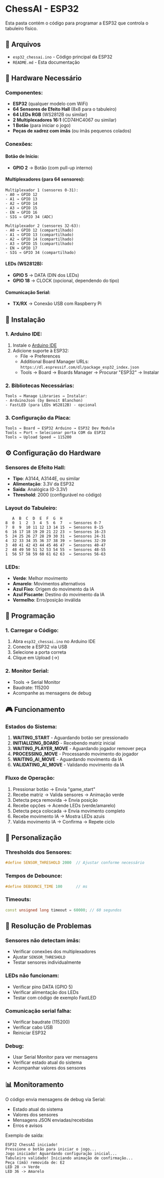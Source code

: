 # ChessAI - ESP32

Esta pasta contém o código para programar a ESP32 que controla o tabuleiro físico.

## 📁 Arquivos

- `esp32_chessai.ino` - Código principal da ESP32
- `README.md` - Esta documentação

## 🔧 Hardware Necessário

### Componentes:
- **ESP32** (qualquer modelo com WiFi)
- **64 Sensores de Efeito Hall** (8x8 para o tabuleiro)
- **64 LEDs RGB** (WS2812B ou similar)
- **2 Multiplexadores 16:1** (CD74HC4067 ou similar)
- **1 Botão** (para iniciar o jogo)
- **Peças de xadrez com ímãs** (ou ímãs pequenos colados)

### Conexões:

#### Botão de Início:
- **GPIO 2** → Botão (com pull-up interno)

#### Multiplexadores (para 64 sensores):
```
Multiplexador 1 (sensores 0-31):
- A0 → GPIO 12
- A1 → GPIO 13  
- A2 → GPIO 14
- A3 → GPIO 15
- EN → GPIO 16
- SIG → GPIO 34 (ADC)

Multiplexador 2 (sensores 32-63):
- A0 → GPIO 12 (compartilhado)
- A1 → GPIO 13 (compartilhado)
- A2 → GPIO 14 (compartilhado)
- A3 → GPIO 15 (compartilhado)
- EN → GPIO 17
- SIG → GPIO 34 (compartilhado)
```

#### LEDs (WS2812B):
- **GPIO 5** → DATA (DIN dos LEDs)
- **GPIO 18** → CLOCK (opcional, dependendo do tipo)

#### Comunicação Serial:
- **TX/RX** → Conexão USB com Raspberry Pi

## 🚀 Instalação

### 1. Arduino IDE:
1. Instale o [Arduino IDE](https://www.arduino.cc/en/software)
2. Adicione suporte à ESP32:
   - File → Preferences
   - Additional Board Manager URLs: `https://dl.espressif.com/dl/package_esp32_index.json`
   - Tools → Board → Boards Manager → Procurar "ESP32" → Instalar

### 2. Bibliotecas Necessárias:
```
Tools → Manage Libraries → Instalar:
- ArduinoJson (by Benoit Blanchon)
- FastLED (para LEDs WS2812B) - opcional
```

### 3. Configuração da Placa:
```
Tools → Board → ESP32 Arduino → ESP32 Dev Module
Tools → Port → Selecionar porta COM da ESP32
Tools → Upload Speed → 115200
```

## ⚙️ Configuração do Hardware

### Sensores de Efeito Hall:
- **Tipo**: A3144, A3144E, ou similar
- **Alimentação**: 3.3V da ESP32
- **Saída**: Analógica (0-3.3V)
- **Threshold**: 2000 (configurável no código)

### Layout do Tabuleiro:
```
   A  B  C  D  E  F  G  H
8  0  1  2  3  4  5  6  7   ← Sensores 0-7
7  8  9  10 11 12 13 14 15  ← Sensores 8-15
6  16 17 18 19 20 21 22 23  ← Sensores 16-23
5  24 25 26 27 28 29 30 31  ← Sensores 24-31
4  32 33 34 35 36 37 38 39  ← Sensores 32-39
3  40 41 42 43 44 45 46 47  ← Sensores 40-47
2  48 49 50 51 52 53 54 55  ← Sensores 48-55
1  56 57 58 59 60 61 62 63  ← Sensores 56-63
```

### LEDs:
- **Verde**: Melhor movimento
- **Amarelo**: Movimentos alternativos
- **Azul Fixo**: Origem do movimento da IA
- **Azul Piscante**: Destino do movimento da IA
- **Vermelho**: Erro/posição inválida

## 📝 Programação

### 1. Carregar o Código:
1. Abra `esp32_chessai.ino` no Arduino IDE
2. Conecte a ESP32 via USB
3. Selecione a porta correta
4. Clique em Upload (→)

### 2. Monitor Serial:
- Tools → Serial Monitor
- Baudrate: 115200
- Acompanhe as mensagens de debug

## 🎮 Funcionamento

### Estados do Sistema:
1. **WAITING_START** - Aguardando botão ser pressionado
2. **INITIALIZING_BOARD** - Recebendo matriz inicial
3. **WAITING_PLAYER_MOVE** - Aguardando jogador remover peça
4. **PROCESSING_MOVE** - Processando movimento do jogador
5. **WAITING_AI_MOVE** - Aguardando movimento da IA
6. **VALIDATING_AI_MOVE** - Validando movimento da IA

### Fluxo de Operação:
1. Pressionar botão → Envia "game_start"
2. Recebe matriz → Valida sensores → Animação verde
3. Detecta peça removida → Envia posição
4. Recebe opções → Acende LEDs (verde/amarelo)
5. Detecta peça colocada → Envia movimento completo
6. Recebe movimento IA → Mostra LEDs azuis
7. Valida movimento IA → Confirma → Repete ciclo

## 🔧 Personalização

### Thresholds dos Sensores:
```cpp
#define SENSOR_THRESHOLD 2000  // Ajustar conforme necessário
```

### Tempos de Debounce:
```cpp
#define DEBOUNCE_TIME 100      // ms
```

### Timeouts:
```cpp
const unsigned long timeout = 60000; // 60 segundos
```

## 🐛 Resolução de Problemas

### Sensores não detectam ímãs:
- Verificar conexões dos multiplexadores
- Ajustar `SENSOR_THRESHOLD`
- Testar sensores individualmente

### LEDs não funcionam:
- Verificar pino DATA (GPIO 5)
- Verificar alimentação dos LEDs
- Testar com código de exemplo FastLED

### Comunicação serial falha:
- Verificar baudrate (115200)
- Verificar cabo USB
- Reiniciar ESP32

### Debug:
- Usar Serial Monitor para ver mensagens
- Verificar estado atual do sistema
- Acompanhar valores dos sensores

## 📊 Monitoramento

O código envia mensagens de debug via Serial:
- Estado atual do sistema
- Valores dos sensores
- Mensagens JSON enviadas/recebidas
- Erros e avisos

Exemplo de saída:
```
ESP32 ChessAI iniciado!
Pressione o botão para iniciar o jogo...
Jogo iniciado! Aguardando configuração inicial...
Tabuleiro validado! Iniciando animação de confirmação...
Peça (ímã) removida de: E2
LED 28 -> Verde
LED 36 -> Amarelo
```
